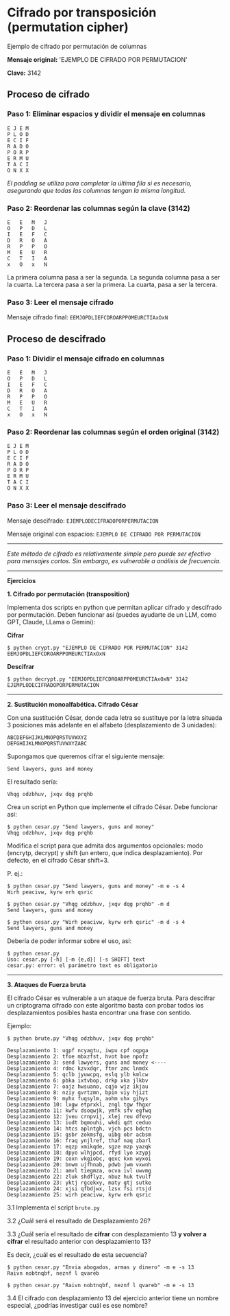 # Cifrado por transposición (permutation cipher)

Ejemplo de cifrado por permutación de columnas

**Mensaje original:** 'EJEMPLO DE CIFRADO POR PERMUTACION'

**Clave:** 3142 

## Proceso de cifrado

### Paso 1: Eliminar espacios y dividir el mensaje en columnas

```
E J E M
P L O D
E C I F
R A D O
P O R P
E R M U
T A C I
O N X X
```

*El padding se utiliza para completar la última fila si es necesario, asegurando que todas las columnas tengan la misma longitud.*

### Paso 2: Reordenar las columnas según la clave (3142)

```
E	E	M	J
O	P	D	L
I	E	F	C
D	R	O	A
R	P	P	O
M	E	U	R
C	T	I	A
x	O	x	N
```

La primera columna pasa a ser la segunda. La segunda columna pasa a ser la cuarta.
La tercera pasa a ser la primera. La cuarta, pasa a ser la tercera.

### Paso 3: Leer el mensaje cifrado

Mensaje cifrado final: `EEMJOPDLIEFCDROARPPOMEURCTIAxOxN`

## Proceso de descifrado

### Paso 1: Dividir el mensaje cifrado en columnas

```
E	E	M	J
O	P	D	L
I	E	F	C
D	R	O	A
R	P	P	O
M	E	U	R
C	T	I	A
x	O	x	N
```

### Paso 2: Reordenar las columnas según el orden original (3142)

```
E J E M
P L O D
E C I F
R A D O
P O R P
E R M U
T A C I
O N X X
```

### Paso 3: Leer el mensaje descifrado

Mensaje descifrado: `EJEMPLODECIFRADOPORPERMUTACION`

Mensaje original con espacios: `EJEMPLO DE CIFRADO POR PERMUTACION`

---
*Este método de cifrado es relativamente simple pero puede ser efectivo para mensajes cortos. Sin embargo, es vulnerable a análisis de frecuencia.*

--------

**Ejercicios**

**1. Cifrado por permutación (transposition)**

Implementa dos scripts en python que permitan aplicar cifrado y descifrado por permutación. Deben funcionar así (puedes ayudarte de un LLM, como GPT, Claude, LLama o Gemini):

__Cifrar__
```
$ python crypt.py "EJEMPLO DE CIFRADO POR PERMUTACION" 3142
EEMJOPDLIEFCDROARPPOMEURCTIAxOxN
```

__Descifrar__
```
$ python decrypt.py "EEMJOPDLIEFCDROARPPOMEURCTIAxOxN" 3142
EJEMPLODECIFRADOPORPERMUTACION
```

-------
**2. Sustitución monoalfabética. Cifrado César**

Con una sustitución César, donde cada letra se sustituye por la letra situada 3 posiciones más adelante en el alfabeto (desplazamiento de 3 unidades):

```
ABCDEFGHIJKLMNOPQRSTUVWXYZ
DEFGHIJKLMNOPQRSTUVWXYZABC
```

Supongamos que queremos cifrar el siguiente mensaje: 

    Send lawyers, guns and money

El resultado sería:

`Vhqg odzbhuv, jxqv dqg prqhb`

Crea un script en Python que implemente el cifrado César. Debe funcionar así:

```
$ python cesar.py "Send lawyers, guns and money" 
Vhqg odzbhuv, jxqv dqg prqhb
```

Modifica el script para que admita dos argumentos opcionales: modo (encrytp, decrypt) y shift (un entero, que indica desplazamiento). Por defecto, en el cifrado César shift=3.

P. ej.:

```
$ python cesar.py "Send lawyers, guns and money" -m e -s 4
Wirh peacivw, kyrw erh qsric
```


```
$ python cesar.py "Vhqg odzbhuv, jxqv dqg prqhb" -m d
Send lawyers, guns and money
```

```
$ python cesar.py "Wirh peacivw, kyrw erh qsric" -m d -s 4   
Send lawyers, guns and money
```

Debería de poder informar sobre el uso, así:

```
$ python cesar.py                                            
Uso: cesar.py [-h] [-m {e,d}] [-s SHIFT] text
cesar.py: error: el parámetro text es obligatorio
```
---
**3. Ataques de Fuerza bruta**
 
El cifrado César es vulnerable a un ataque de fuerza bruta. Para descifrar un criptograma cifrado con este algoritmo basta con probar todos los desplazamientos posibles hasta encontrar una frase con sentido.

Ejemplo:
```
$ python brute.py "Vhqg odzbhuv, jxqv dqg prqhb"

Desplazamiento 1: ugpf ncyagtu, iwpu cpf oqpga
Desplazamiento 2: tfoe mbxzfst, hvot boe npofz
Desplazamiento 3: send lawyers, guns and money <----
Desplazamiento 4: rdmc kzvxdqr, ftmr zmc lnmdx
Desplazamiento 5: qclb jyuwcpq, eslq ylb kmlcw
Desplazamiento 6: pbka ixtvbop, drkp xka jlkbv
Desplazamiento 7: oajz hwsuano, cqjo wjz ikjau
Desplazamiento 8: nziy gvrtzmn, bpin viy hjizt
Desplazamiento 9: myhx fuqsylm, aohm uhx gihys
Desplazamiento 10: lxgw etprxkl, zngl tgw fhgxr
Desplazamiento 11: kwfv dsoqwjk, ymfk sfv egfwq
Desplazamiento 12: jveu crnpvij, xlej reu dfevp
Desplazamiento 13: iudt bqmouhi, wkdi qdt ceduo
Desplazamiento 14: htcs aplntgh, vjch pcs bdctn
Desplazamiento 15: gsbr zokmsfg, uibg obr acbsm
Desplazamiento 16: fraq ynjlref, thaf naq zbarl
Desplazamiento 17: eqzp xmikqde, sgze mzp yazqk
Desplazamiento 18: dpyo wlhjpcd, rfyd lyo xzypj
Desplazamiento 19: coxn vkgiobc, qexc kxn wyxoi
Desplazamiento 20: bnwm ujfhnab, pdwb jwm vxwnh
Desplazamiento 21: amvl tiegmza, ocva ivl uwvmg
Desplazamiento 22: zluk shdflyz, nbuz huk tvulf
Desplazamiento 23: yktj rgcekxy, maty gtj sutke
Desplazamiento 24: xjsi qfbdjwx, lzsx fsi rtsjd
Desplazamiento 25: wirh peacivw, kyrw erh qsric
```

3.1 Implementa el script `brute.py`

3.2 ¿Cuál será el resultado de Desplazamiento 26?

3.3 ¿Cuál sería el resultado de **cifrar** con desplazamiento 13 **y volver a cifrar** el resultado anterior con desplazamiento 13? 

Es decir, ¿cuál es el resultado de esta secuencia?
```
$ python cesar.py "Envia abogados, armas y dinero" -m e -s 13
Raivn nobtnqbf, neznf l qvareb

$ python cesar.py "Raivn nobtnqbf, neznf l qvareb" -m e -s 13
```

3.4 El cifrado con desplazamiento 13 del ejercicio anterior tiene un nombre especial, ¿podrías investigar cuál es ese nombre?



